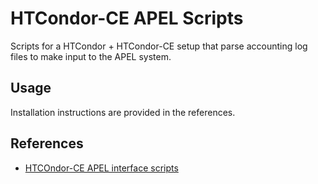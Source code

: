 HTCondor-CE APEL Scripts
=========================

Scripts for a HTCondor + HTCondor-CE setup that parse accounting log files to make input to the APEL system.

Usage
-----

Installation instructions are provided in the references.

References
----------

- [HTCOndor-CE APEL interface scripts](https://twiki.cern.ch/twiki/bin/view/LCG/HtCondorCeAccounting)


